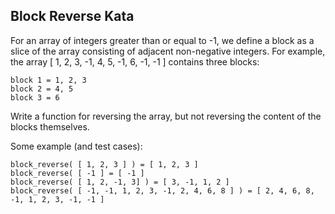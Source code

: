 ﻿Block Reverse Kata
----------------------

For an array of integers greater than or equal to -1, we define a block as a slice of the array consisting of adjacent non-negative integers. For example, the array [ 1, 2, 3, -1, 4, 5, -1, 6, -1, -1 ] contains three blocks:

    block 1 = 1, 2, 3
    block 2 = 4, 5
    block 3 = 6

Write a function for reversing the array, but not reversing the content of the blocks themselves.

Some example (and test cases):

    block_reverse( [ 1, 2, 3 ] ) = [ 1, 2, 3 ]
    block_reverse( [ -1 ] = [ -1 ]
    block_reverse( [ 1, 2, -1, 3] ) = [ 3, -1, 1, 2 ]
    block_reverse( [ -1, -1, 1, 2, 3, -1, 2, 4, 6, 8 ] ) = [ 2, 4, 6, 8, -1, 1, 2, 3, -1, -1 ]
